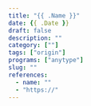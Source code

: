 ```yaml
---
title: "{{ .Name }}"
date: {{ .Date }}
draft: false
description: ""
category: [""]
tags: ["origin"]
programs: ["anytype"]
slug: ""
references:
  - name: ""
  - "https://"
---
```



<!-- research

-->
